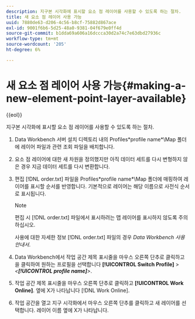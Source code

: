 ```yaml
---
description: 지구본 시각화에 표시할 요소 점 레이어를 사용할 수 있도록 하는 절차.
title: 새 요소 점 레이어 사용 가능
uuid: 7880de63-d206-4c56-b8cf-75882d867ace
exl-id: 9001f6b6-5d25-48a0-9381-04f679e0ff4d
source-git-commit: b1dda69a606a16dccca30d2a74c7e63dbd27936c
workflow-type: tm+mt
source-wordcount: '205'
ht-degree: 6%

---
```


# 새 요소 점 레이어 사용 가능{#making-a-new-element-point-layer-available}

{{eol}}

지구본 시각화에 표시할 요소 점 레이어를 사용할 수 있도록 하는 절차.

1. Data Workbench 서버 설치 디렉토리 내의 Profiles\*profile name*\Map 폴더에 레이어 파일과 관련 조회 파일을 배치합니다.
1. 요소 점 레이어에 대한 새 차원을 정의했지만 아직 데이터 세트를 다시 변형하지 않은 경우 지금 데이터 세트를 다시 변환합니다.
1. 편집 [!DNL order.txt] 파일을 Profiles\*profile name*\Map 폴더에 매핑하여 레이어를 표시할 순서를 반영합니다. 기본적으로 레이어는 해당 이름으로 사전식 순서로 표시됩니다.

   >[!NOTE]
   >
   >편집 시 [!DNL order.txt] 파일에서 표시하려는 맵 레이어를 표시하지 않도록 주의하십시오.

   사용에 대한 자세한 정보 [!DNL order.txt] 파일의 경우 *Data Workbench 사용 안내서*.

1. Data Workbench에서 작업 공간 제목 표시줄을 마우스 오른쪽 단추로 클릭하고 을 클릭하여 원하는 프로필을 선택합니다 **[!UICONTROL Switch Profile]** > *&lt;**[!UICONTROL profile name]**>*.
1. 작업 공간 제목 표시줄을 마우스 오른쪽 단추로 클릭하고 **[!UICONTROL Work Online]**. 옆에 X가 나타납니다 [!DNL Work Online].
1. 작업 공간을 열고 지구 시각화에서 마우스 오른쪽 단추를 클릭하고 새 레이어를 선택합니다. 레이어 이름 옆에 X가 나타납니다.
